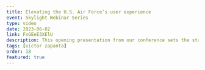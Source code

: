 ```yaml
---
title: Elevating the U.S. Air Force’s user experience
event: Skylight Webinar Series
type: video
date: 2023-06-02
link: FxGEeE3XElU
description: This opening presentation from our conference sets the stage for all things service design: what it is, what problems it
tags: [victor zapanta]
order: 18
featured: true
---
```


